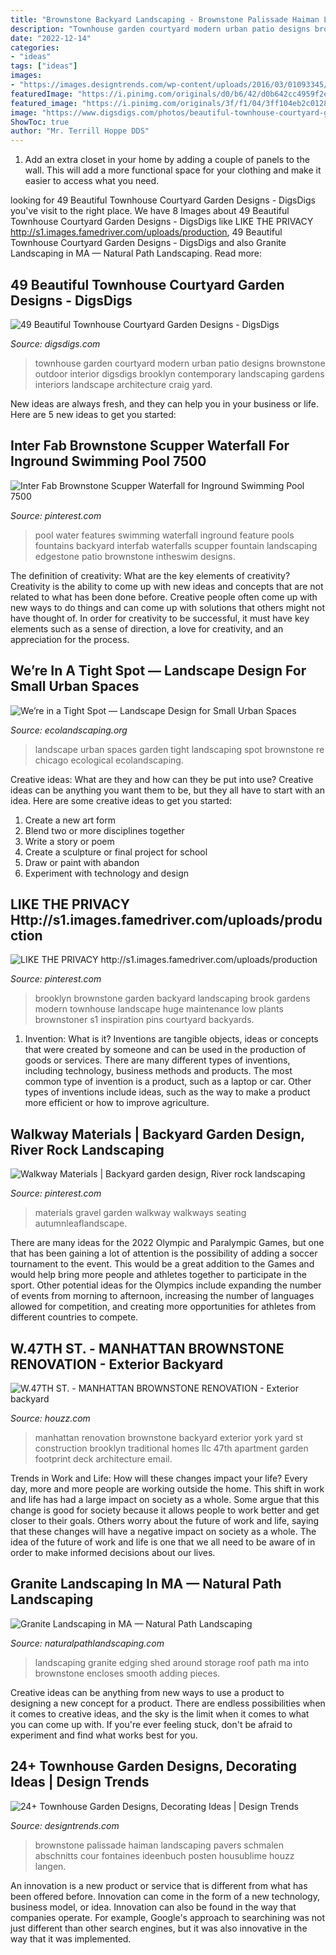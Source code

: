 ```yaml
---
title: "Brownstone Backyard Landscaping - Brownstone Palissade Haiman Landscaping Pavers Schmalen Abschnitts Cour Fontaines Ideenbuch Posten Housublime Houzz Langen"
description: "Townhouse garden courtyard modern urban patio designs brownstone outdoor interior digsdigs brooklyn contemporary landscaping gardens interiors landscape architecture craig yard"
date: "2022-12-14"
categories:
- "ideas"
tags: ["ideas"]
images:
- "https://images.designtrends.com/wp-content/uploads/2016/03/01093345/24Brooklyngardendesign.jpg"
featuredImage: "https://i.pinimg.com/originals/d0/b6/42/d0b642cc4959f2ed04ddd77fe9313abb.jpg"
featured_image: "https://i.pinimg.com/originals/3f/f1/04/3ff104eb2c0128592646fe0318b3dc2c.jpg"
image: "https://www.digsdigs.com/photos/beautiful-townhouse-courtyard-garden-designs-12.jpg"
ShowToc: true
author: "Mr. Terrill Hoppe DDS"
---
```



1. Add an extra closet in your home by adding a couple of panels to the wall. This will add a more functional space for your clothing and make it easier to access what you need.

	

		
looking for 49 Beautiful Townhouse Courtyard Garden Designs - DigsDigs you've visit to the right place. We have 8 Images about 49 Beautiful Townhouse Courtyard Garden Designs - DigsDigs like LIKE THE PRIVACY http://s1.images.famedriver.com/uploads/production, 49 Beautiful Townhouse Courtyard Garden Designs - DigsDigs and also Granite Landscaping in MA — Natural Path Landscaping. Read more:
		
    
## 49 Beautiful Townhouse Courtyard Garden Designs - DigsDigs

<img loading=lazy src="https://www.digsdigs.com/photos/beautiful-townhouse-courtyard-garden-designs-12.jpg" onerror="this.onerror=null;this.src='https://tse4.mm.bing.net/th?id=OIP.cUBb9IFtJoiP5yQLENIVNwHaJb&amp;pid=15.1';" alt="49 Beautiful Townhouse Courtyard Garden Designs - DigsDigs">

_Source: digsdigs.com_

>townhouse garden courtyard modern urban patio designs brownstone outdoor interior digsdigs brooklyn contemporary landscaping gardens interiors landscape architecture craig yard. 

	

New ideas are always fresh, and they can help you in your business or life. Here are 5 new ideas to get you started: 

    
## Inter Fab Brownstone Scupper Waterfall For Inground Swimming Pool 7500

<img loading=lazy src="https://i.pinimg.com/originals/d0/b6/42/d0b642cc4959f2ed04ddd77fe9313abb.jpg" onerror="this.onerror=null;this.src='https://tse2.mm.bing.net/th?id=OIP.PaK3ORwe_QLn2A3XfkufcwHaFj&amp;pid=15.1';" alt="Inter Fab Brownstone Scupper Waterfall for Inground Swimming Pool 7500">

_Source: pinterest.com_

>pool water features swimming waterfall inground feature pools fountains backyard interfab waterfalls scupper fountain landscaping edgestone patio brownstone intheswim designs. 

	

The definition of creativity: What are the key elements of creativity?
Creativity is the ability to come up with new ideas and concepts that are not related to what has been done before. Creative people often come up with new ways to do things and can come up with solutions that others might not have thought of. In order for creativity to be successful, it must have key elements such as a sense of direction, a love for creativity, and an appreciation for the process.

    
## We’re In A Tight Spot — Landscape Design For Small Urban Spaces

<img loading=lazy src="http://www.ecolandscaping.org/wp-content/uploads/2017/04/Figure-1.jpg" onerror="this.onerror=null;this.src='https://tse4.mm.bing.net/th?id=OIP.M5R0AXPWGnDB2Jx1XcikmAHaJ4&amp;pid=15.1';" alt="We’re in a Tight Spot — Landscape Design for Small Urban Spaces">

_Source: ecolandscaping.org_

>landscape urban spaces garden tight landscaping spot brownstone re chicago ecological ecolandscaping. 

	

Creative ideas: What are they and how can they be put into use?
Creative ideas can be anything you want them to be, but they all have to start with an idea. Here are some creative ideas to get you started: 
1. Create a new art form 
2. Blend two or more disciplines together 
3. Write a story or poem 
4. Create a sculpture or final project for school 
5. Draw or paint with abandon 
6. Experiment with technology and design 

    
## LIKE THE PRIVACY Http://s1.images.famedriver.com/uploads/production

<img loading=lazy src="http://s1.images.famedriver.com/uploads/production/21567/scaled/960/brooklyn-brownstone-garden-lighting.jpg" onerror="this.onerror=null;this.src='https://tse2.mm.bing.net/th?id=OIP.1H0S8IrFVesQFS1ybwSiWwHaE6&amp;pid=15.1';" alt="LIKE THE PRIVACY http://s1.images.famedriver.com/uploads/production">

_Source: pinterest.com_

>brooklyn brownstone garden backyard landscaping brook gardens modern townhouse landscape huge maintenance low plants brownstoner s1 inspiration pins courtyard backyards. 

	

1. Invention: What is it?
Inventions are tangible objects, ideas or concepts that were created by someone and can be used in the production of goods or services. There are many different types of inventions, including technology, business methods and products. The most common type of invention is a product, such as a laptop or car. Other types of inventions include ideas, such as the way to make a product more efficient or how to improve agriculture.

    
## Walkway Materials | Backyard Garden Design, River Rock Landscaping

<img loading=lazy src="https://i.pinimg.com/originals/3f/f1/04/3ff104eb2c0128592646fe0318b3dc2c.jpg" onerror="this.onerror=null;this.src='https://tse4.mm.bing.net/th?id=OIP.TsLjvtflw_MTWnTIMSrrWgHaFj&amp;pid=15.1';" alt="Walkway Materials | Backyard garden design, River rock landscaping">

_Source: pinterest.com_

>materials gravel garden walkway walkways seating autumnleaflandscape. 

	

There are many ideas for the 2022 Olympic and Paralympic Games, but one that has been gaining a lot of attention is the possibility of adding a soccer tournament to the event. This would be a great addition to the Games and would help bring more people and athletes together to participate in the sport. Other potential ideas for the Olympics include expanding the number of events from morning to afternoon, increasing the number of languages allowed for competition, and creating more opportunities for athletes from different countries to compete.

    
## W.47TH ST. - MANHATTAN BROWNSTONE RENOVATION - Exterior Backyard

<img loading=lazy src="https://st.hzcdn.com/simgs/fee1c5c7024a0a63_4-4038/traditional-exterior.jpg" onerror="this.onerror=null;this.src='https://tse4.mm.bing.net/th?id=OIP.iJ9FdZlkZfm_sclraS3opwHaE7&amp;pid=15.1';" alt="W.47TH ST. - MANHATTAN BROWNSTONE RENOVATION - Exterior backyard">

_Source: houzz.com_

>manhattan renovation brownstone backyard exterior york yard st construction brooklyn traditional homes llc 47th apartment garden footprint deck architecture email. 

	

Trends in Work and Life: How will these changes impact your life?
Every day, more and more people are working outside the home. This shift in work and life has had a large impact on society as a whole. Some argue that this change is good for society because it allows people to work better and get closer to their goals. Others worry about the future of work and life, saying that these changes will have a negative impact on society as a whole. The idea of the future of work and life is one that we all need to be aware of in order to make informed decisions about our lives.

    
## Granite Landscaping In MA — Natural Path Landscaping

<img loading=lazy src="http://static1.squarespace.com/static/55205b40e4b039659f7a0ff3/t/552c1479e4b0e84d4cf7c254/1428952185680/" onerror="this.onerror=null;this.src='https://tse4.mm.bing.net/th?id=OIP.eYaD2GMigzPx2Ks9Q5i7vwHaFj&amp;pid=15.1';" alt="Granite Landscaping in MA — Natural Path Landscaping">

_Source: naturalpathlandscaping.com_

>landscaping granite edging shed around storage roof path ma into brownstone encloses smooth adding pieces. 

	

Creative ideas can be anything from new ways to use a product to designing a new concept for a product. There are endless possibilities when it comes to creative ideas, and the sky is the limit when it comes to what you can come up with. If you're ever feeling stuck, don't be afraid to experiment and find what works best for you.

    
## 24+ Townhouse Garden Designs, Decorating Ideas | Design Trends

<img loading=lazy src="https://images.designtrends.com/wp-content/uploads/2016/03/01093345/24Brooklyngardendesign.jpg" onerror="this.onerror=null;this.src='https://tse3.mm.bing.net/th?id=OIP.zXvkUAm35bZqQBf9kY_6VAHaFj&amp;pid=15.1';" alt="24+ Townhouse Garden Designs, Decorating Ideas | Design Trends">

_Source: designtrends.com_

>brownstone palissade haiman landscaping pavers schmalen abschnitts cour fontaines ideenbuch posten housublime houzz langen. 

	

An innovation is a new product or service that is different from what has been offered before. Innovation can come in the form of a new technology, business model, or idea. Innovation can also be found in the way that companies operate. For example, Google's approach to searchining was not just different than other search engines, but it was also innovative in the way that it was implemented.

